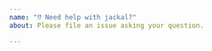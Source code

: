```yaml
---
name: "⁉️ Need help with jackal?"
about: Please file an issue asking your question.

---
```


<!--
Ask your question giving as much detail as possible.

-->
